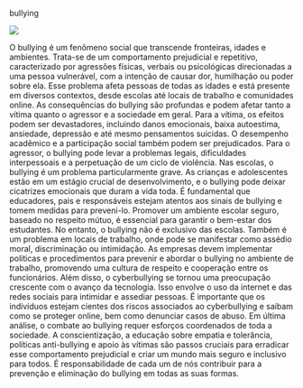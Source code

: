  bullying


![](https://www.camaracascavel.pr.gov.br/imagens/bdca44c9b428e00fa2cdb934b9874ebc.jpg)





O bullying é um fenômeno social que transcende fronteiras, idades e ambientes. Trata-se de um comportamento prejudicial e repetitivo, caracterizado por agressões físicas, verbais ou psicológicas direcionadas a uma pessoa vulnerável, com a intenção de causar dor, humilhação ou poder sobre ela. Esse problema afeta pessoas de todas as idades e está presente em diversos contextos, desde escolas até locais de trabalho e comunidades online.
As consequências do bullying são profundas e podem afetar tanto a vítima quanto o agressor e a sociedade em geral. Para a vítima, os efeitos podem ser devastadores, incluindo danos emocionais, baixa autoestima, ansiedade, depressão e até mesmo pensamentos suicidas. O desempenho acadêmico e a participação social também podem ser prejudicados. Para o agressor, o bullying pode levar a problemas legais, dificuldades interpessoais e a perpetuação de um ciclo de violência.
Nas escolas, o bullying é um problema particularmente grave. As crianças e adolescentes estão em um estágio crucial de desenvolvimento, e o bullying pode deixar cicatrizes emocionais que duram a vida toda. É fundamental que educadores, pais e responsáveis estejam atentos aos sinais de bullying e tomem medidas para preveni-lo. Promover um ambiente escolar seguro, baseado no respeito mútuo, é essencial para garantir o bem-estar dos estudantes.
No entanto, o bullying não é exclusivo das escolas. Também é um problema em locais de trabalho, onde pode se manifestar como assédio moral, discriminação ou intimidação. As empresas devem implementar políticas e procedimentos para prevenir e abordar o bullying no ambiente de trabalho, promovendo uma cultura de respeito e cooperação entre os funcionários.
Além disso, o cyberbullying se tornou uma preocupação crescente com o avanço da tecnologia. Isso envolve o uso da internet e das redes sociais para intimidar e assediar pessoas. É importante que os indivíduos estejam cientes dos riscos associados ao cyberbullying e saibam como se proteger online, bem como denunciar casos de abuso.
Em última análise, o combate ao bullying requer esforços coordenados de toda a sociedade. A conscientização, a educação sobre empatia e tolerância, políticas anti-bullying e apoio às vítimas são passos cruciais para erradicar esse comportamento prejudicial e criar um mundo mais seguro e inclusivo para todos. É responsabilidade de cada um de nós contribuir para a prevenção e eliminação do bullying em todas as suas formas.




